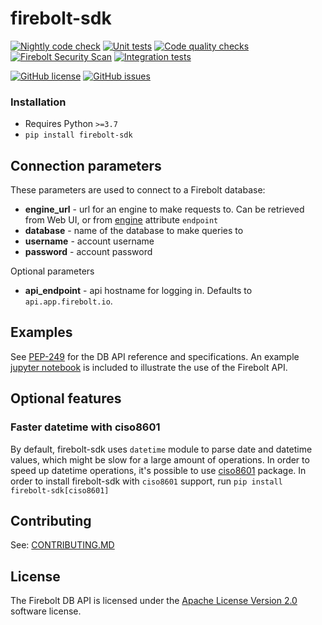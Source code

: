 # firebolt-sdk
[![Nightly code check](https://github.com/firebolt-db/firebolt-python-sdk/actions/workflows/nightly.yml/badge.svg)](https://github.com/firebolt-db/firebolt-python-sdk/actions/workflows/nightly.yml)
[![Unit tests](https://github.com/firebolt-db/firebolt-python-sdk/actions/workflows/unit-tests.yml/badge.svg)](https://github.com/firebolt-db/firebolt-python-sdk/actions/workflows/unit-tests.yml)
[![Code quality checks](https://github.com/firebolt-db/firebolt-python-sdk/actions/workflows/code-check.yml/badge.svg)](https://github.com/firebolt-db/firebolt-python-sdk/actions/workflows/code-check.yml)
[![Firebolt Security Scan](https://github.com/firebolt-db/firebolt-python-sdk/actions/workflows/security-scan.yml/badge.svg)](https://github.com/firebolt-db/firebolt-python-sdk/actions/workflows/security-scan.yml)
[![Integration tests](https://github.com/firebolt-db/firebolt-python-sdk/actions/workflows/integration-tests.yml/badge.svg)](https://github.com/firebolt-db/firebolt-python-sdk/actions/workflows/integration-tests.yml)

[![GitHub license](https://img.shields.io/github/license/firebolt-db/firebolt-python-sdk)](https://github.com/firebolt-db/firebolt-python-sdk/blob/main/LICENSE)
[![GitHub issues](https://img.shields.io/github/issues/firebolt-db/firebolt-python-sdk)](https://github.com/firebolt-db/firebolt-python-sdk/issues)

### Installation

* Requires Python `>=3.7`
* `pip install firebolt-sdk`


## Connection parameters
These parameters are used to connect to a Firebolt database:
- **engine_url** - url for an engine to make requests to. Can be retrieved from Web UI, or from [engine](https://github.com/firebolt-db/firebolt-sdk/tree/main/src/firebolt/model/engine.py) attribute `endpoint`
- **database** - name of the database to make queries to
- **username** - account username
- **password** - account password

Optional parameters
- **api_endpoint** - api hostname for logging in. Defaults to `api.app.firebolt.io`.

## Examples
See [PEP-249](https://www.python.org/dev/peps/pep-0249) for the DB API reference and specifications. An example [jupyter notebook](https://github.com/firebolt-db/firebolt-sdk/tree/main/examples/dbapi.ipynb) is included to illustrate the use of the Firebolt API.

## Optional features
### Faster datetime with ciso8601
By default, firebolt-sdk uses `datetime` module to parse date and datetime values, which might be slow for a large amount of operations. In order to speed up datetime operations, it's possible to use [ciso8601](https://pypi.org/project/ciso8601/) package. In order to install firebolt-sdk with `ciso8601` support, run `pip install firebolt-sdk[ciso8601]`

## Contributing

See: [CONTRIBUTING.MD](https://github.com/firebolt-db/firebolt-sdk/tree/main/CONTRIBUTING.MD)

## License
The Firebolt DB API is licensed under the [Apache License Version 2.0](https://github.com/firebolt-db/firebolt-sdk/tree/main/LICENSE) software license.
